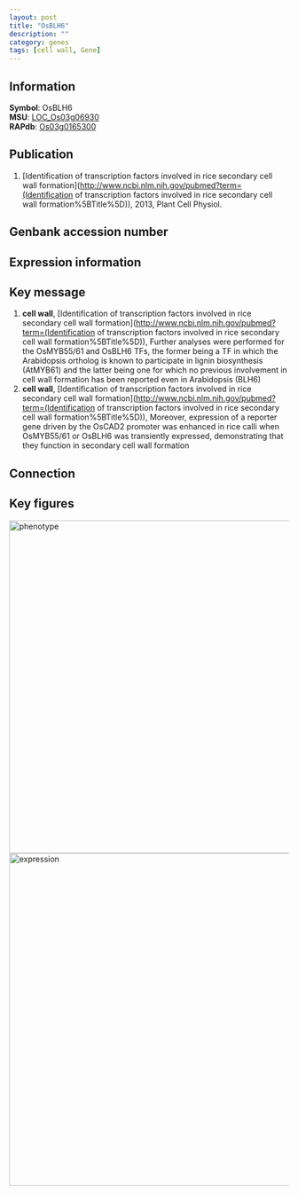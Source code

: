 ```yaml
---
layout: post
title: "OsBLH6"
description: ""
category: genes
tags: [cell wall, Gene]
---
```


## Information
__Symbol__: OsBLH6  
__MSU__: [LOC_Os03g06930](http://rice.plantbiology.msu.edu/cgi-bin/ORF_infopage.cgi?orf=LOC_Os03g06930)  
__RAPdb__: [Os03g0165300](http://rapdb.dna.affrc.go.jp/viewer/gbrowse_details/irgsp1?name=Os03g0165300)  

## Publication
1. [Identification of transcription factors involved in rice secondary cell wall formation](http://www.ncbi.nlm.nih.gov/pubmed?term=(Identification of transcription factors involved in rice secondary cell wall formation%5BTitle%5D)), 2013, Plant Cell Physiol.

## Genbank accession number

## Expression information

## Key message
1. __cell wall__, [Identification of transcription factors involved in rice secondary cell wall formation](http://www.ncbi.nlm.nih.gov/pubmed?term=(Identification of transcription factors involved in rice secondary cell wall formation%5BTitle%5D)),  Further analyses were performed for the OsMYB55/61 and OsBLH6 TFs, the former being a TF in which the Arabidopsis ortholog is known to participate in lignin biosynthesis (AtMYB61) and the latter being one for which no previous involvement in cell wall formation has been reported even in Arabidopsis (BLH6)
2. __cell wall__, [Identification of transcription factors involved in rice secondary cell wall formation](http://www.ncbi.nlm.nih.gov/pubmed?term=(Identification of transcription factors involved in rice secondary cell wall formation%5BTitle%5D)),  Moreover, expression of a reporter gene driven by the OsCAD2 promoter was enhanced in rice calli when OsMYB55/61 or OsBLH6 was transiently expressed, demonstrating that they function in secondary cell wall formation

## Connection

## Key figures
<img src="http://ricencode.github.io/images/OsBLH6.pheno.png" alt="phenotype"  style="width: 600px;"/>

<img src="http://ricencode.github.io/images/OsBLH6.exp.png" alt="expression"  style="width: 600px;"/>


